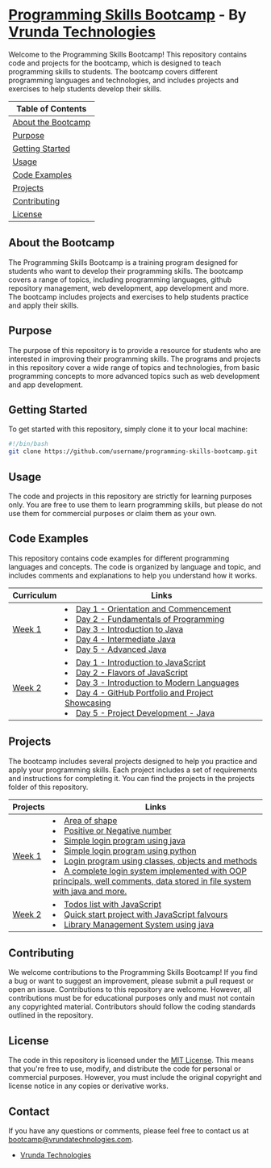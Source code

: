 # [Programming Skills Bootcamp](https://github.com/priteshhirpara17/programming-skills-bootcamp) - By [Vrunda Technologies](http://www.vrundatechnologies.com)

Welcome to the Programming Skills Bootcamp! This repository contains code and projects for the bootcamp, which is designed to teach programming skills to students. The bootcamp covers different programming languages and technologies, and includes projects and exercises to help students develop their skills.

|Table of Contents|
|-----------------|
|[About the Bootcamp](#about-the-bootcamp)|
|[Purpose](#purpose)|
|[Getting Started](#getting-started)|
|[Usage](#usage)|
|[Code Examples](#code-examples)|
|[Projects](#projects)|
|[Contributing](#contributing)|
|[License](#license)|

## About the Bootcamp

The Programming Skills Bootcamp is a training program designed for students who want to develop their programming skills. The bootcamp covers a range of topics, including programming languages, github repository management, web development, app development and more. The bootcamp includes projects and exercises to help students practice and apply their skills.

## Purpose

The purpose of this repository is to provide a resource for students who are interested in improving their programming skills. The programs and projects in this repository cover a wide range of topics and technologies, from basic programming concepts to more advanced topics such as web development and app development.

## Getting Started

To get started with this repository, simply clone it to your local machine:

```bash
#!/bin/bash
git clone https://github.com/username/programming-skills-bootcamp.git
```

## Usage

The code and projects in this repository are strictly for learning purposes only. You are free to use them to learn programming skills, but please do not use them for commercial purposes or claim them as your own.

## Code Examples

This repository contains code examples for different programming languages and concepts. The code is organized by language and topic, and includes comments and explanations to help you understand how it works.

|Curriculum| Links     |
|----------|--------|
| [Week 1](/Week1/) |<li>[Day 1 - Orientation and Commencement](README.md)</li><li>[Day 2 - Fundamentals of Programming](/Week1/Day2/)</li><li>[Day 3 - Introduction to Java](/Week1/Day3/)</li><li>[Day 4 - Intermediate Java](/Week1/Day4/)</li><li>[Day 5 - Advanced Java](/Week1/Day5/)</li>|
|[Week 2](/Week2/)|<li>[Day 1 - Introduction to JavaScript](/Week2/Day1/)</li><li>[Day 2 - Flavors of JavaScript](/Week2/Day2/)</li><li>[Day 3 - Introduction to Modern Languages](/Week2/Day3/)</li><li>[Day 4 - GitHub Portfolio and Project Showcasing](/Week2/Day4/)</li><li>[Day 5 - Project Development - Java](/Week2/Day5/)</li>|

## Projects

The bootcamp includes several projects designed to help you practice and apply your programming skills. Each project includes a set of requirements and instructions for completing it. You can find the projects in the projects folder of this repository.

|Projects| Links     |
|--------|------|
|[Week 1](/Week1/)| <li>[Area of shape](Week1/Day2/Project/Area.java)</li> <li>[Positive or Negative number](Week1/Day2/Project/PositiveOrNegative.java)</li> <li>[Simple login program using java](Week1/Day2/Project/SimpleLogin.java)</li> <li>[Simple login program using python](Week1/Day2/Project/pythonLogin.py)</li> <li>[Login program using classes, objects and methods](/Week1/Day3/Project/LoginSystemUsingClassAndObjects.java)</li> <li>[A complete login system implemented with OOP principals, well comments, data stored in file system with java and more.](/Week1/Day4/Project/)</li> |
|[Week 2](/Week2/)| <li>[Todos list with JavaScript](/Week2/Day1/Project/)</li> <li>[Quick start project with JavaScript falvours](/Week2/Day2/Project/)</li><li>[Library Management System using java](/Week2/Day5/)</li> |



## Contributing

We welcome contributions to the Programming Skills Bootcamp! If you find a bug or want to suggest an improvement, please submit a pull request or open an issue. Contributions to this repository are welcome. However, all contributions must be for educational purposes only and must not contain any copyrighted material. Contributors should follow the coding standards outlined in the repository.

## License

The code in this repository is licensed under the [MIT License](LICENSE.md). This means that you're free to use, modify, and distribute the code for personal or commercial purposes. However, you must include the original copyright and license notice in any copies or derivative works.

## Contact

If you have any questions or comments, please feel free to contact us at bootcamp@vrundatechnologies.com.

- [Vrunda Technologies](https://www.vrundatechnologies.com)
